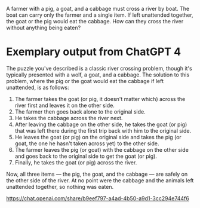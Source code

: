 A farmer with a pig, a goat, and a cabbage must cross a river by boat. The boat can carry only the farmer and a single item. If left unattended together, the goat or the pig would eat the cabbage. How can they cross the river without anything being eaten?

# Exemplary output from ChatGPT 4
The puzzle you've described is a classic river crossing problem, though it's typically presented with a wolf, a goat, and a cabbage. The solution to this problem, where the pig or the goat would eat the cabbage if left unattended, is as follows:

1. The farmer takes the goat (or pig, it doesn't matter which) across the river first and leaves it on the other side.
2. The farmer then goes back alone to the original side.
3. He takes the cabbage across the river next.
4. After leaving the cabbage on the other side, he takes the goat (or pig) that was left there during the first trip back with him to the original side.
5. He leaves the goat (or pig) on the original side and takes the pig (or goat, the one he hasn't taken across yet) to the other side.
6. The farmer leaves the pig (or goat) with the cabbage on the other side and goes back to the original side to get the goat (or pig).
7. Finally, he takes the goat (or pig) across the river.

Now, all three items — the pig, the goat, and the cabbage — are safely on the other side of the river. At no point were the cabbage and the animals left unattended together, so nothing was eaten.

https://chat.openai.com/share/b9eef797-a4ad-4b50-a9d1-3cc294e744f6
